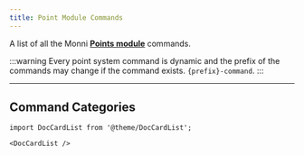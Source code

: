 ```yaml
---
title: Point Module Commands
---
```

A list of all the Monni **[Points module](modules/points)** commands.

:::warning
Every point system command is dynamic and the prefix of the commands may change if the command exists. `{prefix}-command`.
:::

---
## Command Categories

```mdx-code-block
import DocCardList from '@theme/DocCardList';

<DocCardList />
```